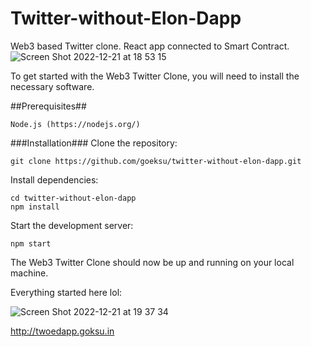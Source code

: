 # Twitter-without-Elon-Dapp
Web3 based Twitter clone. React app connected to Smart Contract. 
![Screen Shot 2022-12-21 at 18 53 15](https://user-images.githubusercontent.com/25721443/208947241-c54fbd38-dd4e-4cc2-b662-81a8e2475250.png)



To get started with the Web3 Twitter Clone, you will need to install the necessary software.

##Prerequisites##
```
Node.js (https://nodejs.org/)
```

###Installation###
Clone the repository:

```
git clone https://github.com/goeksu/twitter-without-elon-dapp.git
```

Install dependencies:

```
cd twitter-without-elon-dapp
npm install
```

Start the development server:
```
npm start

```
The Web3 Twitter Clone should now be up and running on your local machine.


Everything started here lol:


![Screen Shot 2022-12-21 at 19 37 34](https://user-images.githubusercontent.com/25721443/208957445-a3d03f9a-0a7e-45db-a8a3-377f10b08abe.png)



http://twoedapp.goksu.in
